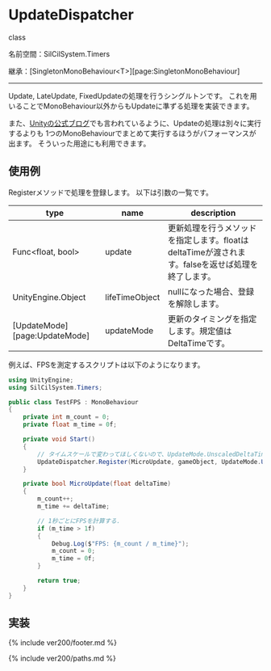 # UpdateDispatcher

class

名前空間：SilCilSystem.Timers

継承：[SingletonMonoBehaviour\<T>][page:SingletonMonoBehaviour]

---

Update, LateUpdate, FixedUpdateの処理を行うシングルトンです。
これを用いることでMonoBehaviour以外からもUpdateに準ずる処理を実装できます。

また、[Unityの公式ブログ][page:UnityBlog]でも言われているように、Updateの処理は別々に実行するよりも
1つのMonoBehaviourでまとめて実行するほうがパフォーマンスが出ます。
そういった用途にも利用できます。

## 使用例

Registerメソッドで処理を登録します。
以下は引数の一覧です。

|type|name|description|
|-|-|-|
|Func<float, bool>|update|更新処理を行うメソッドを指定します。floatはdeltaTimeが渡されます。falseを返せば処理を終了します。|
|UnityEngine.Object|lifeTimeObject|nullになった場合、登録を解除します。|
|[UpdateMode][page:UpdateMode]|updateMode|更新のタイミングを指定します。規定値はDeltaTimeです。|

例えば、FPSを測定するスクリプトは以下のようになります。

```cs
using UnityEngine;
using SilCilSystem.Timers;

public class TestFPS : MonoBehaviour
{
    private int m_count = 0;
    private float m_time = 0f;

    private void Start()
    {
        // タイムスケールで変わってほしくないので、UpdateMode.UnscaledDeltaTimeを指定.
        UpdateDispatcher.Register(MicroUpdate, gameObject, UpdateMode.UnscaledDeltaTime);
    }

    private bool MicroUpdate(float deltaTime)
    {
        m_count++;
        m_time += deltaTime;

        // 1秒ごとにFPSを計算する.
        if (m_time > 1f)
        {
            Debug.Log($"FPS: {m_count / m_time}");
            m_count = 0;
            m_time = 0f;
        }

        return true;
    }
}
```

## 実装

<!--- footer --->

{% include ver200/footer.md %}

<!--- 参照 --->

{% include ver200/paths.md %}

[page:UnityBlog]: https://blogs.unity3d.com/jp/2015/12/23/1k-update-calls/

